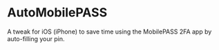 # AutoMobilePASS
A tweak for iOS (iPhone) to save time using the MobilePASS 2FA app by auto-filling your pin.
